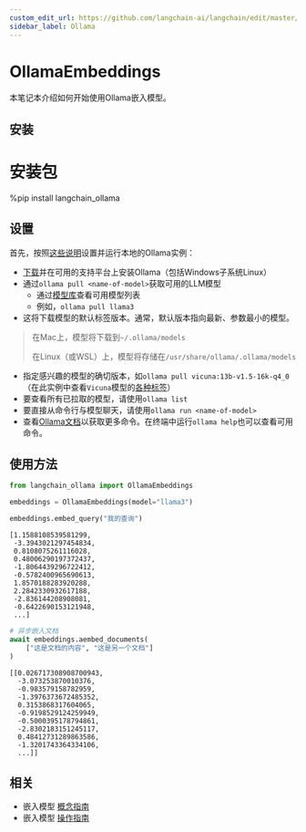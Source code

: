 ```yaml
---
custom_edit_url: https://github.com/langchain-ai/langchain/edit/master/docs/docs/integrations/text_embedding/ollama.ipynb
sidebar_label: Ollama
---
```


# OllamaEmbeddings

本笔记本介绍如何开始使用Ollama嵌入模型。

## 安装

# 安装包
%pip install langchain_ollama

## 设置

首先，按照[这些说明](https://github.com/jmorganca/ollama)设置并运行本地的Ollama实例：

* [下载](https://ollama.ai/download)并在可用的支持平台上安装Ollama（包括Windows子系统Linux）
* 通过`ollama pull <name-of-model>`获取可用的LLM模型
    * 通过[模型库](https://ollama.ai/library)查看可用模型列表
    * 例如，`ollama pull llama3`
* 这将下载模型的默认标签版本。通常，默认版本指向最新、参数最小的模型。

> 在Mac上，模型将下载到`~/.ollama/models`
> 
> 在Linux（或WSL）上，模型将存储在`/usr/share/ollama/.ollama/models`

* 指定感兴趣的模型的确切版本，如`ollama pull vicuna:13b-v1.5-16k-q4_0`（在此实例中查看`Vicuna`模型的[各种标签](https://ollama.ai/library/vicuna/tags)）
* 要查看所有已拉取的模型，请使用`ollama list`
* 要直接从命令行与模型聊天，请使用`ollama run <name-of-model>`
* 查看[Ollama文档](https://github.com/jmorganca/ollama)以获取更多命令。在终端中运行`ollama help`也可以查看可用命令。

## 使用方法


```python
from langchain_ollama import OllamaEmbeddings

embeddings = OllamaEmbeddings(model="llama3")
```


```python
embeddings.embed_query("我的查询")
```



```output
[1.1588108539581299,
 -3.3943021297454834,
 0.8108075261116028,
 0.48006290197372437,
 -1.8064439296722412,
 -0.5782400965690613,
 1.8570188283920288,
 2.2842330932617188,
 -2.836144208908081,
 -0.6422690153121948,
 ...]
```



```python
# 异步嵌入文档
await embeddings.aembed_documents(
    ["这是文档的内容", "这是另一个文档"]
)
```



```output
[[0.026717308908700943,
  -3.073253870010376,
  -0.983579158782959,
  -1.3976373672485352,
  0.3153868317604065,
  -0.9198529124259949,
  -0.5000395178794861,
  -2.8302183151245117,
  0.48412731289863586,
  -1.3201743364334106,
  ...]]
```

## 相关

- 嵌入模型 [概念指南](/docs/concepts/#embedding-models)
- 嵌入模型 [操作指南](/docs/how_to/#embedding-models)